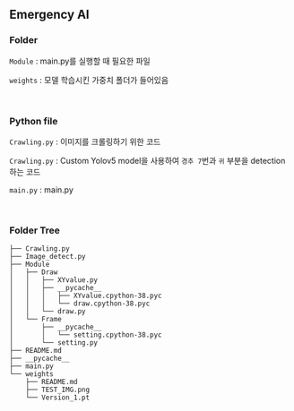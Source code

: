 ## Emergency AI
### Folder 
`Module` : main.py를 실행할 때 필요한 파일

`weights` : 모델 학습시킨 가중치 폴더가 들어있음 

<br>

### Python file

`Crawling.py` : 이미지를 크롤링하기 위한 코드 

`Crawling.py` : Custom Yolov5 model을 사용하여 `경추 7`번과 `귀` 부분을 detection 하는 코드

`main.py` : main.py 

<br>

### Folder Tree

```commandline
├── Crawling.py
├── Image_detect.py
├── Module
│   ├── Draw
│   │   ├── XYvalue.py
│   │   ├── __pycache__
│   │   │   ├── XYvalue.cpython-38.pyc
│   │   │   └── draw.cpython-38.pyc
│   │   └── draw.py
│   └── Frame
│       ├── __pycache__
│       │   └── setting.cpython-38.pyc
│       └── setting.py
├── README.md
├── __pycache__
├── main.py
└── weights
    ├── README.md
    ├── TEST_IMG.png
    └── Version_1.pt
```
